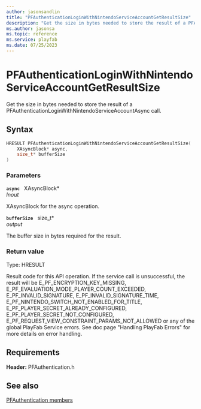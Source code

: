 ```yaml
---
author: jasonsandlin
title: "PFAuthenticationLoginWithNintendoServiceAccountGetResultSize"
description: "Get the size in bytes needed to store the result of a PFAuthenticationLoginWithNintendoServiceAccountAsync call."
ms.author: jasonsa
ms.topic: reference
ms.service: playfab
ms.date: 07/25/2023
---
```


# PFAuthenticationLoginWithNintendoServiceAccountGetResultSize  

Get the size in bytes needed to store the result of a PFAuthenticationLoginWithNintendoServiceAccountAsync call.  

## Syntax  
  
```cpp
HRESULT PFAuthenticationLoginWithNintendoServiceAccountGetResultSize(  
    XAsyncBlock* async,  
    size_t* bufferSize  
)  
```  
  
### Parameters  
  
**`async`** &nbsp; XAsyncBlock*  
*_Inout_*  
  
XAsyncBlock for the async operation.  
  
**`bufferSize`** &nbsp; size_t*  
*output*  
  
The buffer size in bytes required for the result.  
  
  
### Return value
Type: HRESULT
  
Result code for this API operation. If the service call is unsuccessful, the result will be E_PF_ENCRYPTION_KEY_MISSING, E_PF_EVALUATION_MODE_PLAYER_COUNT_EXCEEDED, E_PF_INVALID_SIGNATURE, E_PF_INVALID_SIGNATURE_TIME, E_PF_NINTENDO_SWITCH_NOT_ENABLED_FOR_TITLE, E_PF_PLAYER_SECRET_ALREADY_CONFIGURED, E_PF_PLAYER_SECRET_NOT_CONFIGURED, E_PF_REQUEST_VIEW_CONSTRAINT_PARAMS_NOT_ALLOWED or any of the global PlayFab Service errors. See doc page "Handling PlayFab Errors" for more details on error handling.
  
  
## Requirements  
  
**Header:** PFAuthentication.h
  
## See also  
[PFAuthentication members](../pfauthentication_members.md)  

  
  

